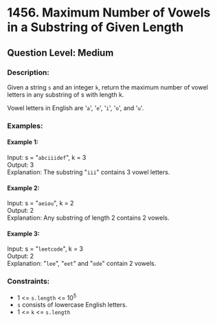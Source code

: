 # 1456. Maximum Number of Vowels in a Substring of Given Length
## Question Level: Medium
### Description:
Given a string `s` and an integer `k`, return the maximum number of vowel letters in any substring of s with length k.

Vowel letters in English are '`a`', '`e`', '`i`', '`o`', and '`u`'.

### Examples:
#### Example 1:

Input: s = "`abciiidef`", k = 3  
Output: 3  
Explanation: The substring "`iii`" contains 3 vowel letters.
#### Example 2:

Input: s = "`aeiou`", k = 2  
Output: 2  
Explanation: Any substring of length 2 contains 2 vowels.
#### Example 3:

Input: s = "`leetcode`", k = 3  
Output: 2  
Explanation: "`lee`", "`eet`" and "`ode`" contain 2 vowels.

### Constraints:

- 1 <= `s.length` <= 10<sup>5</sup>
- `s` consists of lowercase English letters.
- 1 <= `k` <= `s.length`